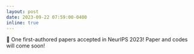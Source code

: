 ```yaml
---
layout: post
date: 2023-09-22 07:59:00-0400
inline: true
---
```


:tada: One first-authored papers accepted in NeurIPS 2023! Paper and codes will come soon!
